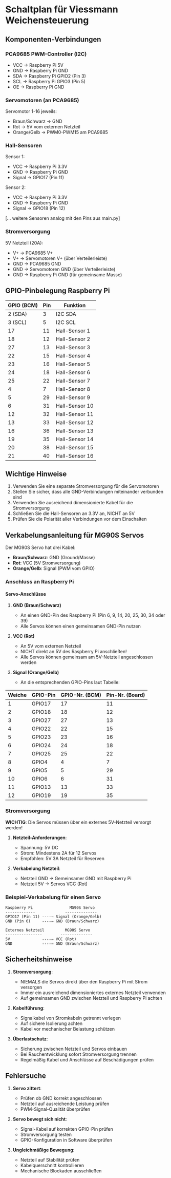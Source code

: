 # Schaltplan für Viessmann Weichensteuerung

## Komponenten-Verbindungen

### PCA9685 PWM-Controller (I2C)
- VCC → Raspberry Pi 5V
- GND → Raspberry Pi GND
- SDA → Raspberry Pi GPIO2 (Pin 3)
- SCL → Raspberry Pi GPIO3 (Pin 5)
- OE → Raspberry Pi GND

### Servomotoren (an PCA9685)
Servomotor 1-16 jeweils:
- Braun/Schwarz → GND
- Rot → 5V vom externen Netzteil
- Orange/Gelb → PWM0-PWM15 am PCA9685

### Hall-Sensoren
Sensor 1:
- VCC → Raspberry Pi 3.3V
- GND → Raspberry Pi GND
- Signal → GPIO17 (Pin 11)

Sensor 2:
- VCC → Raspberry Pi 3.3V
- GND → Raspberry Pi GND
- Signal → GPIO18 (Pin 12)

[... weitere Sensoren analog mit den Pins aus main.py]

### Stromversorgung
5V Netzteil (20A):
- V+ → PCA9685 V+
- V+ → Servomotoren V+ (über Verteilerleiste)
- GND → PCA9685 GND
- GND → Servomotoren GND (über Verteilerleiste)
- GND → Raspberry Pi GND (für gemeinsame Masse)

## GPIO-Pinbelegung Raspberry Pi

| GPIO (BCM) | Pin | Funktion           |
|------------|-----|-------------------|
| 2 (SDA)    | 3   | I2C SDA          |
| 3 (SCL)    | 5   | I2C SCL          |
| 17         | 11  | Hall-Sensor 1    |
| 18         | 12  | Hall-Sensor 2    |
| 27         | 13  | Hall-Sensor 3    |
| 22         | 15  | Hall-Sensor 4    |
| 23         | 16  | Hall-Sensor 5    |
| 24         | 18  | Hall-Sensor 6    |
| 25         | 22  | Hall-Sensor 7    |
| 4          | 7   | Hall-Sensor 8    |
| 5          | 29  | Hall-Sensor 9    |
| 6          | 31  | Hall-Sensor 10   |
| 12         | 32  | Hall-Sensor 11   |
| 13         | 33  | Hall-Sensor 12   |
| 16         | 36  | Hall-Sensor 13   |
| 19         | 35  | Hall-Sensor 14   |
| 20         | 38  | Hall-Sensor 15   |
| 21         | 40  | Hall-Sensor 16   |

## Wichtige Hinweise
1. Verwenden Sie eine separate Stromversorgung für die Servomotoren
2. Stellen Sie sicher, dass alle GND-Verbindungen miteinander verbunden sind
3. Verwenden Sie ausreichend dimensionierte Kabel für die Stromversorgung
4. Schließen Sie die Hall-Sensoren an 3.3V an, NICHT an 5V
5. Prüfen Sie die Polarität aller Verbindungen vor dem Einschalten

## Verkabelungsanleitung für MG90S Servos

Der MG90S Servo hat drei Kabel:
- **Braun/Schwarz**: GND (Ground/Masse)
- **Rot**: VCC (5V Stromversorgung)
- **Orange/Gelb**: Signal (PWM vom GPIO)

### Anschluss an Raspberry Pi

#### Servo-Anschlüsse
1. **GND (Braun/Schwarz)**
   - An einen GND-Pin des Raspberry Pi (Pin 6, 9, 14, 20, 25, 30, 34 oder 39)
   - Alle Servos können einen gemeinsamen GND-Pin nutzen

2. **VCC (Rot)**
   - An 5V vom externen Netzteil
   - NICHT direkt an 5V des Raspberry Pi anschließen!
   - Alle Servos können gemeinsam am 5V-Netzteil angeschlossen werden

3. **Signal (Orange/Gelb)**
   - An die entsprechenden GPIO-Pins laut Tabelle:

| Weiche | GPIO-Pin | GPIO-Nr. (BCM) | Pin-Nr. (Board) |
|--------|----------|----------------|-----------------|
| 1      | GPIO17   | 17            | 11             |
| 2      | GPIO18   | 18            | 12             |
| 3      | GPIO27   | 27            | 13             |
| 4      | GPIO22   | 22            | 15             |
| 5      | GPIO23   | 23            | 16             |
| 6      | GPIO24   | 24            | 18             |
| 7      | GPIO25   | 25            | 22             |
| 8      | GPIO4    | 4             | 7              |
| 9      | GPIO5    | 5             | 29             |
| 10     | GPIO6    | 6             | 31             |
| 11     | GPIO13   | 13            | 33             |
| 12     | GPIO19   | 19            | 35             |

### Stromversorgung

**WICHTIG**: Die Servos müssen über ein externes 5V-Netzteil versorgt werden!

1. **Netzteil-Anforderungen**:
   - Spannung: 5V DC
   - Strom: Mindestens 2A für 12 Servos
   - Empfohlen: 5V 3A Netzteil für Reserven

2. **Verkabelung Netzteil**:
   - Netzteil GND → Gemeinsamer GND mit Raspberry Pi
   - Netzteil 5V → Servos VCC (Rot)

### Beispiel-Verkabelung für einen Servo

```
Raspberry Pi                MG90S Servo
-------------             --------------
GPIO17 (Pin 11) ----→ Signal (Orange/Gelb)
GND (Pin 6)     ----→ GND (Braun/Schwarz)

Externes Netzteil         MG90S Servo
----------------        --------------
5V              ----→ VCC (Rot)
GND             ----→ GND (Braun/Schwarz)
```

## Sicherheitshinweise

1. **Stromversorgung**:
   - NIEMALS die Servos direkt über den Raspberry Pi mit Strom versorgen
   - Immer ein ausreichend dimensioniertes externes Netzteil verwenden
   - Auf gemeinsamen GND zwischen Netzteil und Raspberry Pi achten

2. **Kabelführung**:
   - Signalkabel von Stromkabeln getrennt verlegen
   - Auf sichere Isolierung achten
   - Kabel vor mechanischer Belastung schützen

3. **Überlastschutz**:
   - Sicherung zwischen Netzteil und Servos einbauen
   - Bei Rauchentwicklung sofort Stromversorgung trennen
   - Regelmäßig Kabel und Anschlüsse auf Beschädigungen prüfen

## Fehlersuche

1. **Servo zittert**:
   - Prüfen ob GND korrekt angeschlossen
   - Netzteil auf ausreichende Leistung prüfen
   - PWM-Signal-Qualität überprüfen

2. **Servo bewegt sich nicht**:
   - Signal-Kabel auf korrekten GPIO-Pin prüfen
   - Stromversorgung testen
   - GPIO-Konfiguration in Software überprüfen

3. **Ungleichmäßige Bewegung**:
   - Netzteil auf Stabilität prüfen
   - Kabelquerschnitt kontrollieren
   - Mechanische Blockaden ausschließen
